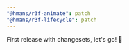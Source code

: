 ```yaml
---
"@hmans/r3f-animate": patch
"@hmans/r3f-lifecycle": patch
---
```


First release with changesets, let's go! 🚀
